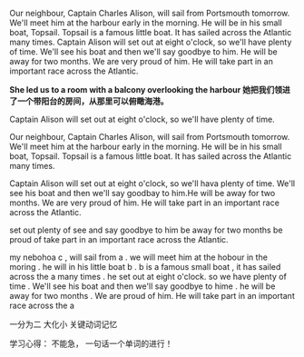 Our neighbour, Captain Charles Alison, will sail from Portsmouth tomorrow. We'll meet him at the harbour early in the morning. He will be in his small boat, Topsail. Topsail is a famous little boat. It has sailed across the Atlantic many times. Captain Alison will set out at eight o'clock, so we'll have plenty of time. We'll see his boat and then we'll say goodbye to him. He will be away for two months. We are very proud of him. He will take part in an important race across the Atlantic.

**She led us to a room with a balcony overlooking the harbour 
她把我们领进了一个带阳台的房间，从那里可以俯瞰海港。**

Captain Alison will set out at eight o'clock, so we'll have plenty of time.

Our neighbour, Captain Charles Alison, will sail from Portsmouth tomorrow. We'll meet him at the harbour early in the morning. He will be in his small boat, Topsail. Topsail is a famous little boat. It has sailed across the Atlantic many times.

Captain Alison will set out at eight o'clock, so we'll hava plenty of time. We'll see his boat and then we'll say goodbay to him.He will be away for two months. We are very proud of him. He will take part in an important race across the Atlantic.

set out 
plenty of 
see and say goodbye to him
be away for two months
be proud of 
take part in an important race across the Atlantic.

my nebohoa c , will sail from a . we will meet him at the hobour in the moring . he will in his little boat b . b is a famous small boat , it has sailed across the a many times .
he set out at eight  o'clock. so we have plenty of time  . We'll see his boat and then we'll say goodbye to hime .
 he will be away for two months . We are proud of him.
 He will take part in an important race across the a
 
 
 一分为二 大化小 
 关键动词记忆
 
 学习心得： 
    不能急， 一句话一个单词的进行！
 
 
